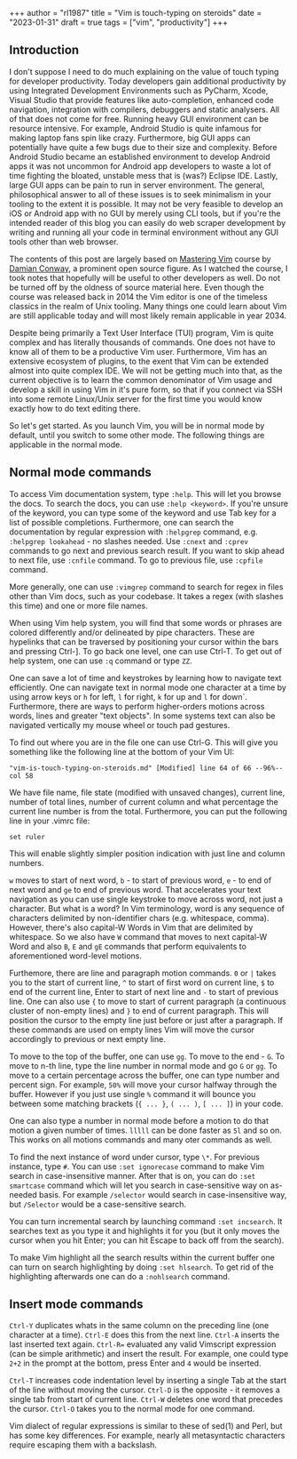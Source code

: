 +++
author = "rl1987"
title = "Vim is touch-typing on steroids"
date = "2023-01-31"
draft = true
tags = ["vim", "productivity"]
+++

Introduction
------------

I don't suppose I need to do much explaining on the value of touch typing for developer
productivity. Today developers gain additional productivity by using Integrated Development
Environments such as PyCharm, Xcode, Visual Studio that provide features like auto-completion,
enhanced code navigation, integration with compilers, debuggers and static analysers. All of that
does not come for free. Running heavy GUI environment can be resource intensive. For example,
Android Studio is quite infamous for making laptop fans spin like crazy. Furthermore, big
GUI apps can potentially have quite a few bugs due to their size and complexity. Before
Android Studio became an established environment to develop Android apps it was not uncommon
for Android app developers to waste a lot of time fighting the bloated, unstable mess that is (was?)
Eclipse IDE. Lastly, large GUI apps can be pain to run in server environment. The general, 
philosophical answer to all of these issues is to seek minimalism in your tooling to the
extent it is possible. It may not be very feasible to develop an iOS or Android app with no
GUI by merely using CLI tools, but if you're the intended reader of this blog you can easily
do web scraper development by writing and running all your code in terminal environment 
without any GUI tools other than web browser. 

The contents of this post are largely based on [Mastering Vim](https://learning.oreilly.com/videos/mastering-vim/9781491908334/)
course by [Damian Conway](https://en.wikipedia.org/wiki/Damian_Conway), a prominent open source
figure. As I watched the course, I took notes that hopefully will be useful to other developers
as well. Do not be turned off by the oldness of source material here. Even though the course
was released back in 2014 the Vim editor is one of the timeless classics in the realm of Unix
tooling. Many things one could learn about Vim are still applicable today and will most likely
remain applicable in year 2034.

Despite being primarily a Text User Interface (TUI) program, Vim is quite complex and has
literally thousands of commands. One does not have to know all of them to be a productive Vim
user. Furthermore, Vim has an extensive ecosystem of plugins, to the exent that Vim can be
extended almost into quite complex IDE. We will not be getting much into 
that, as the current objective is to learn the common denominator of Vim usage and develop
a skill in using Vim in it's pure form, so that if you connect via SSH into some remote Linux/Unix
server for the first time you would know exactly how to do text editing there.

So let's get started. As you launch Vim, you will be in normal mode by default, until you switch
to some other mode. The following things are applicable in the normal mode.

Normal mode commands
--------------------

To access Vim documentation system, type `:help`. This will let you browse the docs. To search
the docs, you can use `:help <keyword>`. If you're unsure of the keyword, you can type some
of the keyword and use Tab key for a list of possible completions. Furthermore, one
can search the documentation by regular expression with `:helpgrep` command, e.g. 
`:helpgrep lookahead` - no slashes needed. Use `:cnext` and `:cprev` commands to go 
next and previous search result.  If you want to skip ahead to next file, use `:cnfile` command.
To go to previous file, use `:cpfile` command.

More generally, one can use `:vimgrep` command to search for regex in files other than Vim docs,
such as your codebase. It takes a regex (with slashes this time) and one or more file names.

When using Vim help system, you will find that some words or phrases are colored differently
and/or delineated by pipe characters. These are hypelinks that can be traversed by positioning
your cursor within the bars and pressing Ctrl-]. To go back one level, one can use Ctrl-T.
To get out of help system, one can use `:q` command or type `ZZ`.

One can save a lot of time and keystrokes by learning how to navigate text efficiently. One
can navigate text in normal mode one character at a time by using arrow keys or `h` for left, 
`l` for right, `k` for up and `l` for down`. Furthermore, there are ways to perform higher-orders
motions across words, lines and greater "text objects". In some systems text can also be navigated
vertically my mouse wheel or touch pad gestures.

To find out where you are in the file one can use Ctrl-G. This will give you something like the 
following line at the bottom of your Vim UI:

```
"vim-is-touch-typing-on-steroids.md" [Modified] line 64 of 66 --96%-- col 58
```

We have file name, file state (modified with unsaved changes), current line, number of total lines,
number of current column and what percentage the current line number is from the total. Furthermore,
you can put the following line in your .vimrc file:

```
set ruler
```

This will enable slightly simpler position indication with just line and column numbers.

`w` moves to start of next word, `b` - to start of previous word, `e` - to end of next word
and `ge` to end of previous word. That accelerates your text navigation as you can use single
keystroke to move across word, not just a character. But what is a word? In Vim terminology,
word is any sequence of characters delimited by non-identifier chars (e.g. whitespace, comma).
However, there's also capital-W Words in Vim that are delimited by whitespace. So we also
have `W` command that moves to next capital-W Word and also `B`, `E` and `gE` commands that
perform equivalents to aforementioned word-level motions.

Furthemore, there are line and paragraph motion commands. `0` or `|` takes you to the start
of current line, `^` to start of first word on current line, `$` to end of the current line,
Enter to start of next line and `-` to start of previous line. One can also use `{` to move to
start of current paragraph (a continuous cluster of non-empty lines) and `}` to end of current
paragraph. This will position the cursor to the empty line just before or just after a paragraph.
If these commands are used on empty lines Vim will move the cursor accordingly to previous or next
empty line.

To move to the top of the buffer, one can use `gg`. To move to the end - `G`. To move to n-th
line, type the line number in normal mode and go `G` or `gg`. To move to a certain percentage
across the buffer, one can type number and percent sign. For example, `50%` will move your
cursor halfway through the buffer. However if you just use single `%` command it will bounce
you between some matching brackets (`{ ... }`, `( ... )`, `[ ... ]`) in your code.

One can also type a number in normal mode before a motion to do that motion a given number of
times. `lllll` can be done faster as `5l` and so on. This works on all motions commands and
many oter commands as well.

To find the next instance of word under cursor, type `\*`. For previous instance, type `#`.
You can use `:set ignorecase` command to make Vim search in case-insensitive manner. After
that is on, you can do `:set smartcase` command which will let you search in case-sensitive
way on as-needed basis. For example `/selector` would search in case-insensitive way, but
`/Selector` would be a case-sensitive search.

You can turn incremental search by launching command `:set incsearch`. It searches text as you
type it and highlights it for you (but it only moves the cursor when you hit Enter; you can
hit Escape to back off from the search).

To make Vim highlight all the search results within the current buffer one can turn on 
search highlighting by doing `:set hlsearch`. To get rid of the highlighting afterwards
one can do a `:nohlsearch` command.

Insert mode commands
--------------------

`Ctrl-Y` duplicates whats in the same column on the preceding line (one character at a time).
`Ctrl-E` does this from the next line. `Ctrl-A` inserts the last inserted text again. `Ctrl-R=`
evaluated any valid Vimscript expression (can be simple arithmetic) and insert the result. 
For example, one could type `2+2` in the prompt at the bottom, press Enter and `4` would be 
inserted.

`Ctrl-T` increases code indentation level by inserting a single Tab at the start of the line
without moving the cursor. `Ctrl-D` is the opposite - it removes a single tab from start of current
line. `Ctrl-W` deletes one word that precedes the cursor. `Ctrl-O` takes you to the normal mode
for one command.

Vim dialect of regular expressions is similar to these of sed(1) and Perl, but has some key 
differences. For example, nearly all metasyntactic characters require escaping them with 
a backslash.


